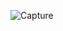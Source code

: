 ![Capture](https://github.com/AdiRahmanRifaid23/project-DDP-2023-Pengenalan-Wajah.py/assets/147293257/d4512992-e64e-48bc-90d6-019fde2ad3d0)
